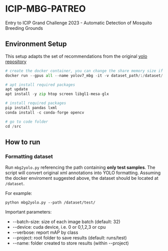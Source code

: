 # ICIP-MBG-PATREO
Entry to ICIP Grand Challenge 2023 - Automatic Detection of Mosquito Breeding Grounds

## Environment Setup
This setup adapts the set of recommendations from the original [yolo repository](https://github.com/WongKinYiu/yolov7)

```python
# create the docker container, you can change the share memory size if you have more.
docker run --gpus all --name yolov7_mbg -it -v dataset_path/:/dataset/ -v code_path/:/src --shm-size=2g nvcr.io/nvidia/pytorch:21.08-py3

# apt install required packages
apt update
apt install -y zip htop screen libgl1-mesa-glx

# install required packages
pip install pandas lxml 
conda install -c conda-forge opencv

# go to code folder
cd /src
```

## How to run

### Formatting dataset
Run ```mbg2yolo.py``` referencing the path containing **only test samples**. The script will convert original xml annotations into YOLO formatting. Assuming the docker enviroment suggested above, the dataset should be located at ```/dataset```.   

For example:
```
python mbg2yolo.py --path /dataset/test/
````


Important parameters: 
- --batch-size: size of each image batch (default: 32)
- --device: cuda device, i.e. 0 or 0,1,2,3 or cpu
- --verbose: report mAP by class
- --project: root folder to save results (default: runs/test)
- --name: folder created to store results (within --project)


